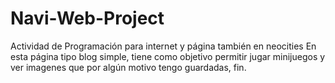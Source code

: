 # Navi-Web-Project
Actividad de Programación para internet y página también en neocities
En esta página tipo blog simple, tiene como objetivo permitir jugar minijuegos y ver imagenes que por algún motivo tengo guardadas, fin.
